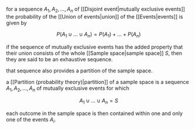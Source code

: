 for a sequence $A_1,A_2,\dots,A_n$ of [[Disjoint event|mutually exclusive events]] the probability of the [[Union of events|union]] of the [[Events|events]] is given by 

$$
P(A_1\cup\dots\cup A_n)=P(A_1)+\dots+P(A_n)
$$

if the sequence of mutually exclusive events has the added property that their union consists of the whole [[Sample space|sample space]] $S$, then they are said to be an exhaustive sequence.

that sequence also provides a partition of the sample space.

a [[Partition (probability theory)|partition]] of a sample space is a sequence $A_1,A_2,\dots,A_n$ of mutually exclusive events for which 

$$
A_1\cup\dots\cup A_n=S
$$

each outcome in the sample space is then contained within one and only one of the events $A_i$.